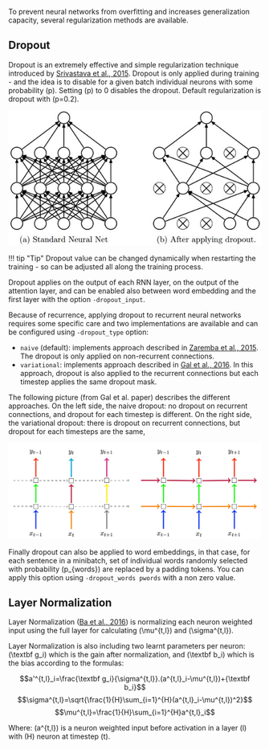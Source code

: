To prevent neural networks from overfitting and increases generalization capacity, several regularization methods are available.

## Dropout

Dropout is an extremely effective and simple regularization technique introduced by [Srivastava et al., 2015](http://www.jmlr.org/papers/volume15/srivastava14a.old/source/srivastava14a.pdf). Dropout is only applied during training - and the idea is to disable for a given batch individual neurons with some probability \(p\). Setting \(p\) to 0 disables the dropout. Default regularization is dropout with \(p=0.2\).

![Dropout](../img/dropout.jpg)

!!! tip "Tip"
    Dropout value can be changed dynamically when restarting the training - so can be adjusted all along the training process.

Dropout applies on the output of each RNN layer, on the output of the attention layer, and can be enabled also between word embedding and the first layer with the option `-dropout_input`.

Because of recurrence, applying dropout to recurrent neural networks requires some specific care and two implementations are available and can be configured using `-dropout_type` option:

* `naive` (default): implements approach described in [Zaremba et al., 2015](https://arxiv.org/pdf/1409.2329.pdf). The dropout is only applied on non-recurrent connections.
* `variational`: implements approach described in [Gal et al., 2016]([https://arxiv.org/pdf/1512.05287.pdf]). In this approach, dropout is also applied to the recurrent connections but each timestep applies the same dropout mask.

The following picture (from Gal et al. paper) describes the different approaches. On the left side, the naive dropout: no dropout on recurrent connections, and dropout for each timestep is different. On the right side, the variational dropout: there is dropout on recurrent connections, but dropout for each timesteps are the same,

![Dropout Types](../img/dropout-type.jpg)

Finally dropout can also be applied to word embeddings, in that case, for each sentence in a minibatch, set of individual words randomly selected with probability \(p_{words}\) are replaced by a padding tokens. You can apply this option using `-dropout_words pwords` with a non zero value.

## Layer Normalization

Layer Normalization ([Ba et al., 2016](https://arxiv.org/abs/1607.06450)) is normalizing each neuron weighted input using the full layer for calculating \(\mu^{t,l}\) and \(\sigma^{t,l}\).

Layer Normalization is also including two learnt parameters per neuron: \(\textbf g_i\) which is the gain after normalization, and \(\textbf b_i\) which is the bias according to the formulas:

$$a'^{t,l}_i=\frac{\textbf g_i}{\sigma^{t,l}}.(a^{t,l}_i-\mu^{t,l})+{\textbf b_i}$$
$$\sigma^{t,l}=\sqrt{\frac{1}{H}\sum_{i=1}^{H}(a^{t,l}_i-\mu^{t,l})^2}$$
$$\mu^{t,l}=\frac{1}{H}\sum_{i=1}^{H}a^{t,l}_i$$

Where: \(a^{t,l}\) is a neuron weighted input before activation in a layer \(l\) with \(H\) neuron at timestep \(t\).

